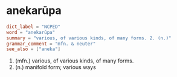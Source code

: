 # anekarūpa

``` toml
dict_label = "NCPED"
word = "anekarūpa"
summary = "various, of various kinds, of many forms. 2. (n.)"
grammar_comment = "mfn. & neuter"
see_also = ["aneka"]
```

1. (mfn.) various, of various kinds, of many forms.
2. (n.) manifold form; various ways

